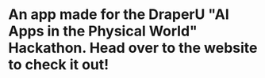 # An app made for the DraperU "AI Apps in the Physical World" Hackathon. Head over to the website to check it out!